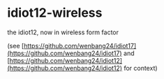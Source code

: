 # idiot12-wireless
the idiot12, now in wireless form factor

(see [https://github.com/wenbang24/idiot17](https://github.com/wenbang24/idiot17) and [https://github.com/wenbang24/idiot12](https://github.com/wenbang24/idiot12) for context)
